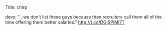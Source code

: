 Title: chirp

devs: "...we don’t list these guys because then recruiters call them all of the time offering them better salaries." <a href="http://t.co/DGjSPiMi7T">http://t.co/DGjSPiMi7T</a>
